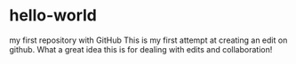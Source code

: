 # hello-world
my first repository with GitHub
This is my first attempt at creating an edit on github.
What a great idea this is for dealing with edits and collaboration!
